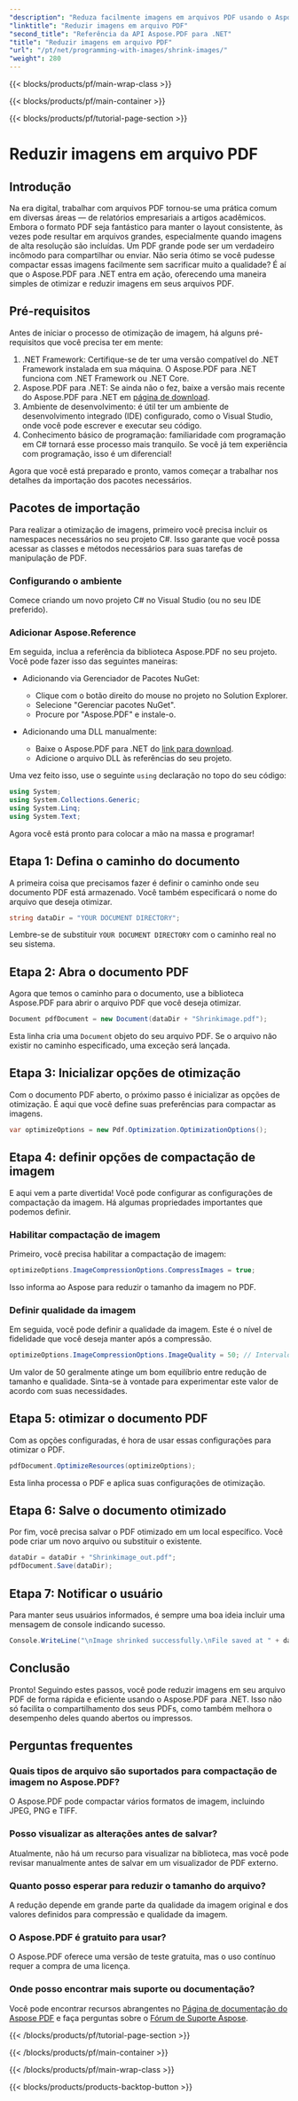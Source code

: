 ```yaml
---
"description": "Reduza facilmente imagens em arquivos PDF usando o Aspose.PDF para .NET com este guia passo a passo, garantindo tamanhos de arquivo menores e mantendo a qualidade."
"linktitle": "Reduzir imagens em arquivo PDF"
"second_title": "Referência da API Aspose.PDF para .NET"
"title": "Reduzir imagens em arquivo PDF"
"url": "/pt/net/programming-with-images/shrink-images/"
"weight": 280
---
```


{{< blocks/products/pf/main-wrap-class >}}

{{< blocks/products/pf/main-container >}}

{{< blocks/products/pf/tutorial-page-section >}}

# Reduzir imagens em arquivo PDF

## Introdução

Na era digital, trabalhar com arquivos PDF tornou-se uma prática comum em diversas áreas — de relatórios empresariais a artigos acadêmicos. Embora o formato PDF seja fantástico para manter o layout consistente, às vezes pode resultar em arquivos grandes, especialmente quando imagens de alta resolução são incluídas. Um PDF grande pode ser um verdadeiro incômodo para compartilhar ou enviar. Não seria ótimo se você pudesse compactar essas imagens facilmente sem sacrificar muito a qualidade? É aí que o Aspose.PDF para .NET entra em ação, oferecendo uma maneira simples de otimizar e reduzir imagens em seus arquivos PDF. 

## Pré-requisitos

Antes de iniciar o processo de otimização de imagem, há alguns pré-requisitos que você precisa ter em mente:

1. .NET Framework: Certifique-se de ter uma versão compatível do .NET Framework instalada em sua máquina. O Aspose.PDF para .NET funciona com .NET Framework ou .NET Core.
2. Aspose.PDF para .NET: Se ainda não o fez, baixe a versão mais recente do Aspose.PDF para .NET em [página de download](https://releases.aspose.com/pdf/net/).
3. Ambiente de desenvolvimento: é útil ter um ambiente de desenvolvimento integrado (IDE) configurado, como o Visual Studio, onde você pode escrever e executar seu código.
4. Conhecimento básico de programação: familiaridade com programação em C# tornará esse processo mais tranquilo. Se você já tem experiência com programação, isso é um diferencial!

Agora que você está preparado e pronto, vamos começar a trabalhar nos detalhes da importação dos pacotes necessários.

## Pacotes de importação

Para realizar a otimização de imagens, primeiro você precisa incluir os namespaces necessários no seu projeto C#. Isso garante que você possa acessar as classes e métodos necessários para suas tarefas de manipulação de PDF.

### Configurando o ambiente

Comece criando um novo projeto C# no Visual Studio (ou no seu IDE preferido).

### Adicionar Aspose.Reference

Em seguida, inclua a referência da biblioteca Aspose.PDF no seu projeto. Você pode fazer isso das seguintes maneiras:

- Adicionando via Gerenciador de Pacotes NuGet:
  - Clique com o botão direito do mouse no projeto no Solution Explorer.
  - Selecione "Gerenciar pacotes NuGet".
  - Procure por "Aspose.PDF" e instale-o.

- Adicionando uma DLL manualmente:
  - Baixe o Aspose.PDF para .NET do [link para download](https://releases.aspose.com/pdf/net/).
  - Adicione o arquivo DLL às referências do seu projeto.

Uma vez feito isso, use o seguinte `using` declaração no topo do seu código:

```csharp
using System;
using System.Collections.Generic;
using System.Linq;
using System.Text;
```

Agora você está pronto para colocar a mão na massa e programar!

## Etapa 1: Defina o caminho do documento

A primeira coisa que precisamos fazer é definir o caminho onde seu documento PDF está armazenado. Você também especificará o nome do arquivo que deseja otimizar.

```csharp
string dataDir = "YOUR DOCUMENT DIRECTORY"; 
```

Lembre-se de substituir `YOUR DOCUMENT DIRECTORY` com o caminho real no seu sistema.

## Etapa 2: Abra o documento PDF

Agora que temos o caminho para o documento, use a biblioteca Aspose.PDF para abrir o arquivo PDF que você deseja otimizar.

```csharp
Document pdfDocument = new Document(dataDir + "Shrinkimage.pdf");
```

Esta linha cria uma `Document` objeto do seu arquivo PDF. Se o arquivo não existir no caminho especificado, uma exceção será lançada.

## Etapa 3: Inicializar opções de otimização

Com o documento PDF aberto, o próximo passo é inicializar as opções de otimização. É aqui que você define suas preferências para compactar as imagens.

```csharp
var optimizeOptions = new Pdf.Optimization.OptimizationOptions();
```

## Etapa 4: definir opções de compactação de imagem

E aqui vem a parte divertida! Você pode configurar as configurações de compactação da imagem. Há algumas propriedades importantes que podemos definir.

### Habilitar compactação de imagem

Primeiro, você precisa habilitar a compactação de imagem:

```csharp
optimizeOptions.ImageCompressionOptions.CompressImages = true;
```

Isso informa ao Aspose para reduzir o tamanho da imagem no PDF.

### Definir qualidade da imagem

Em seguida, você pode definir a qualidade da imagem. Este é o nível de fidelidade que você deseja manter após a compressão.

```csharp
optimizeOptions.ImageCompressionOptions.ImageQuality = 50; // Intervalo de 0 a 100
```

Um valor de 50 geralmente atinge um bom equilíbrio entre redução de tamanho e qualidade. Sinta-se à vontade para experimentar este valor de acordo com suas necessidades.

## Etapa 5: otimizar o documento PDF

Com as opções configuradas, é hora de usar essas configurações para otimizar o PDF.

```csharp
pdfDocument.OptimizeResources(optimizeOptions);
```

Esta linha processa o PDF e aplica suas configurações de otimização.

## Etapa 6: Salve o documento otimizado

Por fim, você precisa salvar o PDF otimizado em um local específico. Você pode criar um novo arquivo ou substituir o existente.

```csharp
dataDir = dataDir + "Shrinkimage_out.pdf"; 
pdfDocument.Save(dataDir);
```

## Etapa 7: Notificar o usuário

Para manter seus usuários informados, é sempre uma boa ideia incluir uma mensagem de console indicando sucesso.

```csharp
Console.WriteLine("\nImage shrinked successfully.\nFile saved at " + dataDir);
```

## Conclusão

Pronto! Seguindo estes passos, você pode reduzir imagens em seu arquivo PDF de forma rápida e eficiente usando o Aspose.PDF para .NET. Isso não só facilita o compartilhamento dos seus PDFs, como também melhora o desempenho deles quando abertos ou impressos.

## Perguntas frequentes

### Quais tipos de arquivo são suportados para compactação de imagem no Aspose.PDF?  
O Aspose.PDF pode compactar vários formatos de imagem, incluindo JPEG, PNG e TIFF.

### Posso visualizar as alterações antes de salvar?  
Atualmente, não há um recurso para visualizar na biblioteca, mas você pode revisar manualmente antes de salvar em um visualizador de PDF externo.

### Quanto posso esperar para reduzir o tamanho do arquivo?  
A redução depende em grande parte da qualidade da imagem original e dos valores definidos para compressão e qualidade da imagem.

### O Aspose.PDF é gratuito para usar?  
O Aspose.PDF oferece uma versão de teste gratuita, mas o uso contínuo requer a compra de uma licença.

### Onde posso encontrar mais suporte ou documentação?  
Você pode encontrar recursos abrangentes no [Página de documentação do Aspose PDF](https://reference.aspose.com/pdf/net/) e faça perguntas sobre o [Fórum de Suporte Aspose](https://forum.aspose.com/c/pdf/10).

{{< /blocks/products/pf/tutorial-page-section >}}

{{< /blocks/products/pf/main-container >}}

{{< /blocks/products/pf/main-wrap-class >}}

{{< blocks/products/products-backtop-button >}}